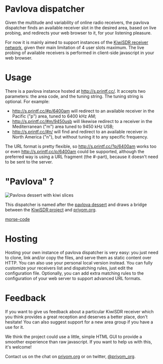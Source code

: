 Pavlova dispatcher
==================

Given the multitude and variability of online radio receivers, the pavlova dispatcher finds an available receiver slot in the desired area, based on live probing, and redirects your web browser to it, for your listening pleasure.

For now it is mainly aimed to support instances of the [KiwiSDR receiver network](http://sdr.hu/), given their main limitation of 4 user slots maximum. The live probing of available receivers is performed in client-side javascript in your web browser.

Usage
=====

There is a pavlova instance hosted at <http://s.printf.cc/>. It accepts two parameters: the area code, and the tuning string. The tuning string is optional. For example:

* <http://s.printf.cc/#p/6400am> will redirect to an available receiver in the Pacific ("p") area, tuned to 6400 kHz AM;
* <http://s.printf.cc/#m/9450usb> will likewise redirect to a receiver in the Mediterranean ("m") area tuned to 9450 kHz USB;
* <http://s.printf.cc/#n/> will find and redirect to an available receiver in North America ("n"), but without tuning it to any specific frequency.

The URL format is pretty flexible, so <http://s.printf.cc/?p/6400am> works too or even <http://s.printf.cc/p/6400am> could be supported, although the preferred way is using a URL fragment (the #-part), because it doesn't need to be sent to the server.

"Pavlova" ?
===========

![Pavlova dessert with kiwi slices](https://upload.wikimedia.org/wikipedia/commons/thumb/6/67/Pavlova_dessert.JPG/320px-Pavlova_dessert.JPG "Pavlova dessert with kiwi slices")

This dispatcher is named after the [pavlova dessert](https://en.wikipedia.org/wiki/Pavlova_%28food%29) and draws a bridge between the [KiwiSDR project](http://kiwisdr.com/KiwiSDR/index.html) and [priyom.org](http://priyom.org/).

[morse-code](https://morsecode.world/)

Hosting
=======

Hosting your own instance of pavlova dispatcher is very easy: you just need to clone, link and/or copy the files, and serve them as static content over HTTP. You can also use your personal local version instead. You can fully customize your receivers list and dispatching rules, just edit the configuration file. Optionally, you can add extra matching rules to the configuration of your web server to support advanced URL formats.

Feedback
========

If you want to give us feedback about a particular KiwiSDR receiver which you think provides a great reception and deserves a better place, don't hesitate! You can also suggest support for a new area group if you have a use for it.

We think the project could use a little, simple HTML GUI to provide a smoother experience than raw javascript. If you want to help us with this, it's welcome!

Contact us on the chat on [priyom.org](http://priyom.org/) or on twitter, [@priyom_org](https://twitter.com/priyom_org).
